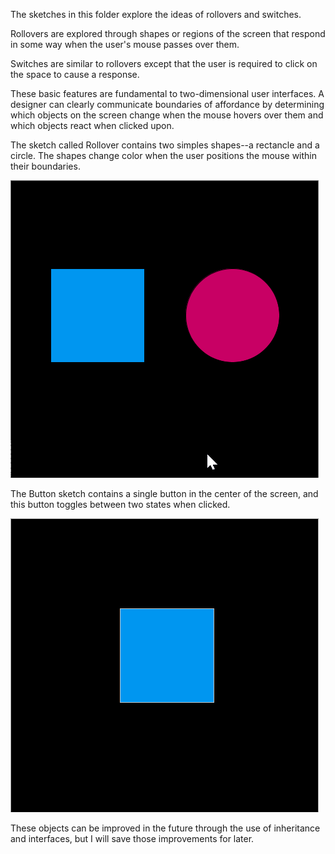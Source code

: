 The sketches in this folder explore the ideas of rollovers and switches. 

Rollovers are explored through shapes or regions of the screen that respond in some way when the user's mouse passes over them.

Switches are similar to rollovers except that the user is required to click on the space to cause a response.

These basic features are fundamental to two-dimensional user interfaces. A designer can clearly communicate boundaries of affordance by determining which objects on the screen change when the mouse hovers over them and which objects react when clicked upon.

The sketch called Rollover contains two simples shapes--a rectancle and a circle. The shapes change color when the user positions the mouse within their boundaries.

![Shapes that react to the mouse cursor](RolloverShapes/RolloverShapes.gif)

The Button sketch contains a single button in the center of the screen, and this button toggles between two states when clicked.

![A button that can be turned on and off](Button/Button.gif)

These objects can be improved in the future through the use of inheritance and interfaces, but I will save those improvements for later.

